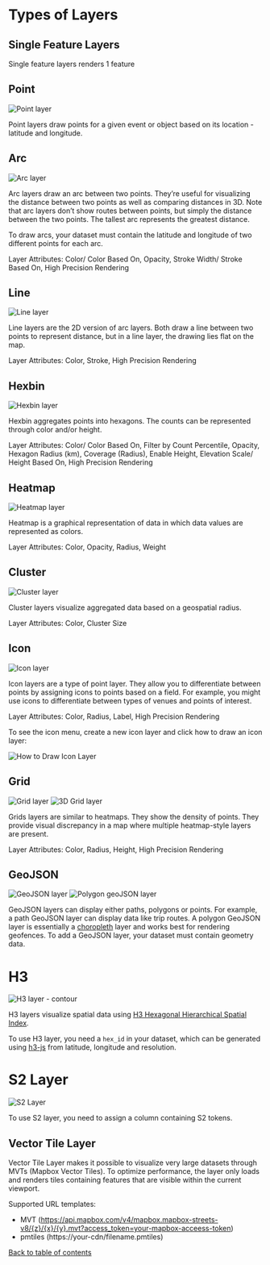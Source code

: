 # Types of Layers

## Single Feature Layers
Single feature layers renders 1 feature
## Point

![Point layer](https://d1a3f4spazzrp4.cloudfront.net/kepler.gl/documentation/image34.png "Point layer")

Point layers draw points for a given event or object based on its location - latitude and longitude.

## Arc

![Arc layer](https://d1a3f4spazzrp4.cloudfront.net/kepler.gl/documentation/c-arc-layer.png "Arc layer")

Arc layers draw an arc between two points. They’re useful for visualizing the distance between two points as well as comparing distances in 3D. Note that arc layers don’t show routes between points, but simply the distance between the two points. The tallest arc represents the greatest distance.

To draw arcs, your dataset must contain the latitude and longitude of two different points for each arc.

Layer Attributes: Color/ Color Based On, Opacity, Stroke Width/ Stroke Based On, High Precision Rendering

## Line

![Line layer](https://d1a3f4spazzrp4.cloudfront.net/kepler.gl/documentation/c-line-layer.png "Line layer")

Line layers are the 2D version of arc layers. Both draw a line between two points to represent distance, but in a line layer, the drawing lies flat on the map.

Layer Attributes: Color, Stroke, High Precision Rendering

## Hexbin

![Hexbin layer](https://d1a3f4spazzrp4.cloudfront.net/kepler.gl/documentation/c-hexbin-layer.png "Hexbin layer")

Hexbin aggregates points into hexagons. The counts can be represented through color and/or height.

Layer Attributes: Color/ Color Based On, Filter by Count Percentile, Opacity, Hexagon Radius (km), Coverage (Radius), Enable Height, Elevation Scale/ Height Based On, High Precision Rendering

## Heatmap

![Heatmap layer](https://d1a3f4spazzrp4.cloudfront.net/kepler.gl/documentation/c-heat-map.png "Heatmap layer")

Heatmap is a graphical representation of data in which data values are represented as colors.

Layer Attributes: Color, Opacity, Radius, Weight

## Cluster

![Cluster layer](https://d1a3f4spazzrp4.cloudfront.net/kepler.gl/documentation/c-cluster-layer.png "Cluster layer")

Cluster layers visualize aggregated data based on a geospatial radius.

Layer Attributes: Color, Cluster Size

## Icon

![Icon layer](https://d1a3f4spazzrp4.cloudfront.net/kepler.gl/documentation/image33.png "Icon layer")

Icon layers are a type of point layer. They allow you to differentiate between points by assigning icons to points based on a field. For example, you might use icons to differentiate between types of venues and points of interest.

Layer Attributes: Color, Radius, Label, High Precision Rendering

To see the icon menu, create a new icon layer and click how to draw an icon layer:

![How to Draw Icon Layer](https://d1a3f4spazzrp4.cloudfront.net/kepler.gl/documentation/image38.png "How to Draw Icon Layer")

## Grid

![Grid layer](https://d1a3f4spazzrp4.cloudfront.net/kepler.gl/documentation/image21.png "Grid layer")
![3D Grid layer](https://d1a3f4spazzrp4.cloudfront.net/kepler.gl/documentation/c-grid-layer.png "3D Grid layer")

Grids layers are similar to heatmaps. They show the density of points. They provide visual discrepancy in a map where multiple heatmap-style layers are present.

Layer Attributes: Color, Radius, Height, High Precision Rendering

## GeoJSON

![GeoJSON layer](https://d1a3f4spazzrp4.cloudfront.net/kepler.gl/documentation/image20.png "GeoJSON layer")
![Polygon geoJSON layer](https://d1a3f4spazzrp4.cloudfront.net/kepler.gl/documentation/image7.png "Polygon geoJSON layer")

GeoJSON layers can display either paths, polygons or points. For example, a path GeoJSON layer can display data like trip routes. A polygon GeoJSON layer is essentially a [choropleth](https://en.wikipedia.org/wiki/Choropleth_map) layer and works best for rendering geofences. To add a GeoJSON layer, your dataset must contain geometry data.

# H3

![H3 layer - contour](https://d1a3f4spazzrp4.cloudfront.net/kepler.gl/documentation/c-h3-layer.png "H3 layer")

H3 layers visualize spatial data using [H3 Hexagonal Hierarchical Spatial Index](https://eng.uber.com/h3/).

To use H3 layer, you need a `hex_id` in your dataset, which can be generated using [h3-js](https://github.com/uber/h3-js) from latitude, longitude and resolution.

# S2 Layer

![S2 Layer](https://d1a3f4spazzrp4.cloudfront.net/kepler.gl/documentation/l-s2.png 'Grid layer')

To use S2 layer, you need to assign a column containing S2 tokens.

## Vector Tile Layer

Vector Tile Layer makes it possible to visualize very large datasets through MVTs (Mapbox Vector Tiles). To optimize performance, the layer only loads and renders tiles containing features that are visible within the current viewport.

Supported URL templates:

- MVT (https://api.mapbox.com/v4/mapbox.mapbox-streets-v8/{z}/{x}/{y}.mvt?access_token=your-mapbox-acceess-token)
- pmtiles (https://your-cdn/filename.pmtiles)

[Back to table of contents](../README.md)
